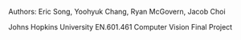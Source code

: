 Authors: Eric Song, Yoohyuk Chang, Ryan McGovern, Jacob Choi

Johns Hopkins University EN.601.461 Computer Vision Final Project